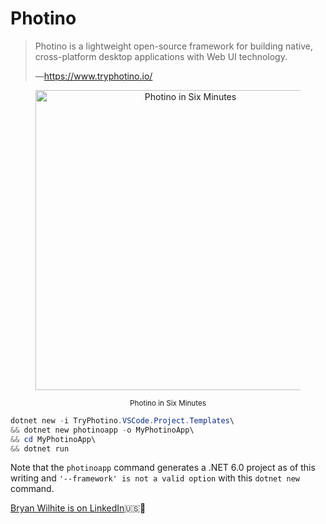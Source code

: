 # Photino

>Photino is a lightweight open-source framework for building native, cross-platform desktop applications with Web UI technology.
>
>—<https://www.tryphotino.io/>
>

<div style="text-align:center">

<figure>
    <a href="https://www.youtube.com/watch?v=LecE0CFpyCc">
        <img alt="Photino in Six Minutes" src="https://img.youtube.com/vi/LecE0CFpyCc/maxresdefault.jpg" width="480" />
    </a>
    <p><small>Photino in Six Minutes</small></p>
</figure>

</div>

```powershell
dotnet new -i TryPhotino.VSCode.Project.Templates\
&& dotnet new photinoapp -o MyPhotinoApp\
&& cd MyPhotinoApp\
&& dotnet run
```

Note that the `photinoapp` command generates a .NET 6.0 project as of this writing and `'--framework' is not a valid option` with this `dotnet new` command.

[Bryan Wilhite is on LinkedIn](https://www.linkedin.com/in/wilhite)🇺🇸💼
